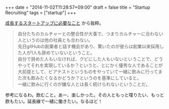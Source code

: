 +++
date = "2014-11-02T11:28:57+09:00"
draft = false
title = "Startup Recruiting"
tags = ["startup"]
+++

[成長するスタートアップに必要なこと](http://itokenv.com/archives/1147) から抜粋。

> 自分たちのカルチャーとの整合性が大事で、つまりカルチャーに合わない人というのは他の社員とも合わない。  
> 先日gitHubの創業者と話す機会があり、驚いたのが彼らは創業以来採用した人が1人も辞めていないということ。  
> 自分で辞めた人もいなければ、クビにした人もいないということで、どうやってそれを実現しているか？というと、とにかく優秀な人であることが大前提として、ビアテストというものをやっていて一緒に飲みに行ってまた次も飲みたくなるかどうか？というのを基準にしていると。  
> 一緒に飲みに行くのが嫌な人とは長く続けられないということだ。

参考になるわ。飲むこと。あー、楽しかった。その人ともっと喋りたい、もっと飲もたい。延長線で一緒に働きたい。なるほど！
